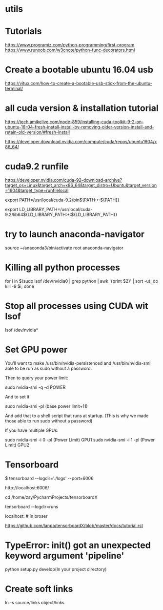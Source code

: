 # utils

# Tutorials
https://www.programiz.com/python-programming/first-program
https://www.runoob.com/w3cnote/python-func-decorators.html

# Create a bootable ubuntu 16.04 usb
https://vitux.com/how-to-create-a-bootable-usb-stick-from-the-ubuntu-terminal/

# all cuda version & installation tutorial
https://tech.amikelive.com/node-859/installing-cuda-toolkit-9-2-on-ubuntu-16-04-fresh-install-install-by-removing-older-version-install-and-retain-old-version/#fresh-install

https://developer.download.nvidia.com/compute/cuda/repos/ubuntu1604/x86_64/

# cuda9.2 runfile

https://developer.nvidia.com/cuda-92-download-archive?target_os=Linux&target_arch=x86_64&target_distro=Ubuntu&target_version=1604&target_type=runfilelocal

export PATH=/usr/local/cuda-9.2/bin${PATH:+:${PATH}}

export LD_LIBRARY_PATH=/usr/local/cuda-9.2/lib64${LD_LIBRARY_PATH:+:${LD_LIBRARY_PATH}}

# try to launch anaconda-navigator

source ~/anaconda3/bin/activate root
anaconda-navigator


# Killing all python processes
for i in $(sudo lsof /dev/nvidia0 | grep python  | awk '{print $2}' | sort -u); do kill -9 $i; done

# Stop all processes using CUDA wit lsof
lsof /dev/nvidia*

# Set GPU power

You’ll want to make /usr/bin/nvidia-persistenced and /usr/bin/nvidia-smi able to be run as sudo without a password.

Then to query your power limit:

sudo nvidia-smi -q -d POWER

And to set it

sudo nvidia-smi -pl (base power limit+11)

And add that to a shell script that runs at startup. (This is why we made those able to run sudo without a password)

If you have multiple GPUs:

sudo nvidia-smi -i 0 -pl (Power Limit) GPU1
sudo nvidia-smi -i 1 -pl (Power Limit) GPU2

# Tensorboard

$ tensorboard --logdir='./logs' --port=6006

http://localhost:6006/ 

cd /home/zsy/PycharmProjects/tensorboardX

tensorboard --logdir=runs

localhost:   # in broser

https://github.com/lanpa/tensorboardX/blob/master/docs/tutorial.rst

# TypeError: __init__() got an unexpected keyword argument 'pipeline'

python setup.py develop(In your project directory)

# Create soft links

ln -s source/links object/links

